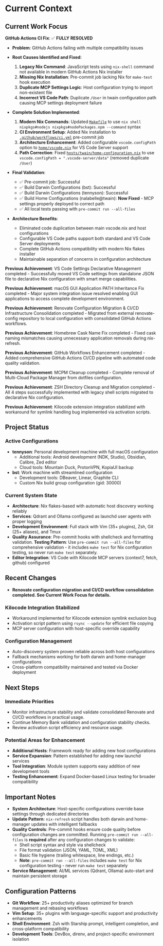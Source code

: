 # Current Context

## Current Work Focus

**GitHub Actions CI Fix**: ✅ **FULLY RESOLVED**

- **Problem**: GitHub Actions failing with multiple compatibility issues
- **Root Causes Identified and Fixed**:
  1. **Legacy Nix Command**: JavaScript tests using `nix-shell` command not available in modern GitHub Actions Nix installer
  2. **Missing Nix Installation**: Pre-commit job lacking Nix for `make-test` hook execution
  3. **Duplicate MCP Settings Logic**: Host configuration trying to import non-existent file
  4. **Incorrect VS Code Path**: Duplicate `/User` in twain configuration path causing MCP settings deployment failure

- **Complete Solution Implemented**:
  1. **Modern Nix Commands**: Updated [`Makefile`](Makefile:26) to use `nix shell nixpkgs#nodejs nixpkgs#nodePackages.npm --command` syntax
  2. **CI Environment Setup**: Added Nix installation to [`.github/workflows/ci.yml`](.github/workflows/ci.yml:34) pre-commit job
  3. **Architecture Enhancement**: Added configurable `vscode.configPath` option to [`home/vscode.nix`](home/vscode.nix:125) for VS Code Server support
  4. **Path Correction**: Fixed [`hosts/twain/home-configuration.nix`](hosts/twain/home-configuration.nix:11) to use `vscode.configPath = ".vscode-server/data"` (removed duplicate `/User`)

- **Final Validation**:
  - ✅ Pre-commit job: Successful
  - ✅ Build Darwin Configurations (bst): Successful
  - ✅ Build Darwin Configurations (tennyson): Successful
  - ✅ Build Home Configurations (nalabelle@twain): **Now Fixed** - MCP settings properly deployed to correct path
  - ✅ All local tests passing with `pre-commit run --all-files`

- **Architecture Benefits**:
  - Eliminated code duplication between main vscode.nix and host configurations
  - Configurable VS Code paths support both standard and VS Code Server deployments
  - Complete GitHub Actions compatibility with modern Nix flakes installer
  - Maintainable separation of concerns in configuration architecture

**Previous Achievement**: VS Code Settings Declarative Management completed - Successfully moved VS Code settings from standalone JSON file to declarative Nix configuration with smart merge capabilities.

**Previous Achievement**: macOS GUI Application PATH Inheritance Fix completed - Major system integration issue resolved enabling GUI applications to access complete development environment.

**Previous Achievement**: Renovate Configuration Migration & CI/CD Infrastructure Consolidation completed - Migrated from external renovate-config repository to local configuration with consolidated GitHub Actions workflows.

**Previous Achievement**: Homebrew Cask Name Fix completed - Fixed cask naming mismatches causing unnecessary application removals during nix-refresh.

**Previous Achievement**: GitHub Workflows Enhancement completed - Added comprehensive GitHub Actions CI/CD pipeline with automated code quality validation.

**Previous Achievement**: MCPM Cleanup completed - Complete removal of Multi-Cloud Package Manager from dotfiles configuration.

**Previous Achievement**: ZSH Directory Cleanup and Migration completed - All 4 steps successfully implemented with legacy shell scripts migrated to declarative Nix configuration.

**Previous Achievement**: Kilocode extension integration stabilized with workaround for symlink handling bug implemented via activation scripts.

## Project Status

### Active Configurations

- **tennyson**: Personal development machine with full macOS configuration
  - Additional tools: Android development (NDK, Studio), Obsidian, Calibre, Zed editor
  - Cloud tools: Mountain Duck, ProtonVPN, KopiaUI backup
- **bst**: Work machine with streamlined configuration
  - Development tools: DBeaver, Linear, Graphite CLI
  - Custom Nix build group configuration (gid: 30000)

### Current System State

- **Architecture**: Nix flakes-based with automatic host discovery working reliably
- **Services**: Qdrant and Ollama configured as launchd user agents with proper logging
- **Development Environment**: Full stack with Vim (35+ plugins), Zsh, Git (25+ aliases), and Tmux
- **Quality Assurance**: Pre-commit hooks with shellcheck and formatting validation. **Testing Pattern**: Use `pre-commit run --all-files` for comprehensive validation - it includes `make test` for Nix configuration testing, so never run `make test` separately.
- **Editor Integration**: VS Code with Kilocode MCP servers (context7, fetch, github) configured

## Recent Changes

- **Renovate configuration migration and CI/CD workflow consolidation completed. See Current Work Focus for details.**

### Kilocode Integration Stabilized

- Workaround implemented for Kilocode extension symlink exclusion bug
- Activation script pattern using `rsync --update` for efficient file copying
- MCP server configuration with host-specific override capability

### Configuration Management

- Auto-discovery system proven reliable across both host configurations
- Fallback mechanisms working for both darwin and home-manager configurations
- Cross-platform compatibility maintained and tested via Docker deployment

## Next Steps

### Immediate Priorities

- Monitor infrastructure stability and validate consolidated Renovate and CI/CD workflows in practical usage.
- Continue Memory Bank validation and configuration stability checks.
- Review activation script efficiency and resource usage.

### Potential Areas for Enhancement

- **Additional Hosts**: Framework ready for adding new host configurations
- **Service Expansion**: Pattern established for adding new launchd services
- **Tool Integration**: Module system supports easy addition of new development tools
- **Testing Enhancement**: Expand Docker-based Linux testing for broader compatibility

## Important Notes

- **System Architecture**: Host-specific configurations override base settings through dedicated directories
- **Update Pattern**: `nix-refresh` script handles both darwin and home-manager updates with intelligent fallbacks
- **Quality Controls**: Pre-commit hooks ensure code quality before configuration changes are committed. Running `pre-commit run --all-files` is **required** after any configuration changes to validate:
  - Shell script syntax and style via shellcheck
  - File format validation (JSON, YAML, TOML, XML)
  - Basic file hygiene (trailing whitespace, line endings, etc.)
  - **Note**: `pre-commit run --all-files` includes `make test` for Nix configuration testing - never run `make test` separately
- **Service Management**: AI/ML services (Qdrant, Ollama) auto-start and maintain persistent storage

## Configuration Patterns

- **Git Workflow**: 25+ productivity aliases optimized for branch management and rebasing workflows
- **Vim Setup**: 35+ plugins with language-specific support and productivity enhancements
- **Shell Environment**: Zsh with Starship prompt, intelligent completion, and cross-platform compatibility
- **Development Tools**: DevBox, direnv, and project-specific environment isolation
